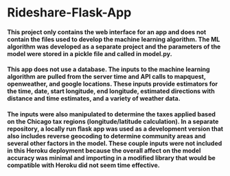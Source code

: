 # Rideshare-Flask-App
#### This project only contains the web interface for an app and does not contain the files used to develop the machine learning algorithm.  The ML algorithm was developed as a separate project and the parameters of the model were stored in a pickle file and called in model.py.

#### This app does not use a database.  The inputs to the machine learning algorithm are pulled from the server time and API calls to mapquest, openweather, and google locations.  These inputs provide estimators for the time, date, start longitude, end longitude, estimated directions with distance and time estimates, and a variety of weather data.  

#### The inputs were also manipulated to determine the taxes applied based on the Chicago tax regions (longitude/latitude calculation).  In a separate repository, a locally run flask app was used as a development version that also includes reverse geocoding to determine community areas and several other factors in the model.  These couple inputs were not included in this Heroku deployment because the overall affect on the model accuracy was minimal and importing in a modified library that would be compatible with Heroku did not seem time effective.  
